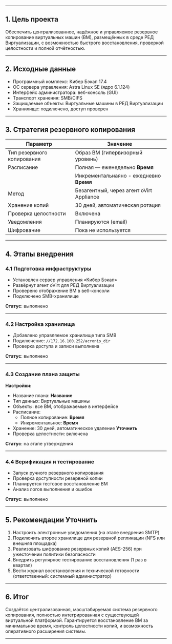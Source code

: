 

---

## 1. Цель проекта

Обеспечить централизованное, надёжное и управляемое резервное копирование виртуальных машин (ВМ), размещённых в среде РЕД Виртуализации, с возможностью быстрого восстановления, проверкой целостности и полной отчётностью.

---

## 2. Исходные данные

- Программный комплекс: Кибер Бэкап 17.4
- ОС сервера управления: Astra Linux SE (ядро 6.1.124)
- Интерфейс администратора: веб-консоль (GUI)
- Транспорт хранения: SMB/CIFS
- Защищаемые объекты: Виртуальные машины в РЕД Виртуализации
- Хранилище: подключено, доступ проверен

---

## 3. Стратегия резервного копирования

| Параметр                   | Значение                                 |
| -------------------------- | ---------------------------------------- |
| Тип резервного копирования | Образ ВМ (гипервизорный уровень)         |
| Расписание                 | Полная — еженедельно **Время**           |
|                            | Инкрементальнаяно -  ежедневно **Время** |
| Метод                      | Безагентный, через агент oVirt Appliance |
| Хранение копий             | 30 дней, автоматическая ротация          |
| Проверка целостности       | Включена                                 |
| Уведомления                | Планируются (email)                      |
| Шифрование                 | Пока не используется                     |


---

## 4. Этапы внедрения

### 4.1 Подготовка инфраструктуры

- Установлен сервер управления «Кибер Бэкап»
- Развёрнут агент oVirt для РЕД Виртуализации
- Проверено отображение ВМ в веб-консоли
- Подключено SMB-хранилище

**Статус**: выполнено

---

### 4.2 Настройка хранилища

- Добавлено управляемое хранилище типа SMB
- Подключение: `//172.16.100.252/acronis_dir`
- Проверка доступа и записи выполнена

**Статус**: выполнено

---

### 4.3 Создание плана защиты

**Настройки:**
- Название плана: **Название**
- Тип данных: Виртуальные машины
- Объекты: все ВМ, отображаемые в интерфейсе
- Расписание:
  - Полное копирование: **Время**
  - Инкрементальное: **Время**
- Хранение: 30 дней, автоматическое удаление **Уточнить**
- Проверка целостности: включена

**Статус**: на этапе утверждения

---

### 4.4 Верификация и тестирование

- Запуск ручного резервного копирования
- Проверка доступности резервной копии
- Планируется тестовое восстановление ВМ
- Анализ логов выполнения и ошибок

**Статус**: выполнено

---

## 5. Рекомендации **Уточнить**

1. Настроить электронные уведомления (на этапе внедрения SMTP)
2. Подключить второе хранилище для резервной репликации (NFS или внешняя площадка)
3. Реализовать шифрование резервных копий (AES-256) при ужесточении политики безопасности 
4. Внедрить регулярное тестирование восстановления (1 раз в квартал)
5. Вести журнал восстановления и технической готовности (ответственный: системный администратор)

---

## 6. Итог

Создаётся централизованная, масштабируемая система резервного копирования, полностью интегрированная с существующей виртуальной платформой. Гарантируется восстановление ВМ за минимальное время, контроль целостности копий, и возможность оперативного расширения системы.

---
